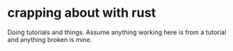 # crapping about with rust

Doing tutorials and things. Assume anything working here is from a tutorial and
anything broken is mine.
